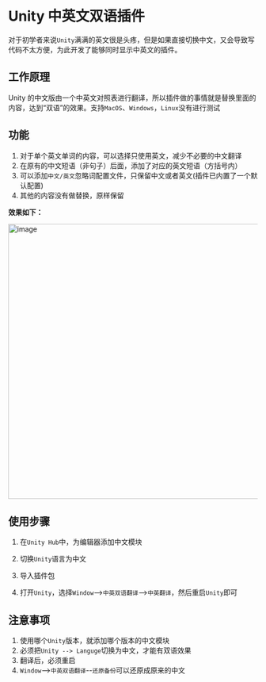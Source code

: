 # Unity 中英文双语插件

对于初学者来说`Unity`满满的英文很是头疼，但是如果直接切换中文，又会导致写代码不太方便，为此开发了能够同时显示中英文的插件。

## 工作原理
Unity 的中文版由一个中英文对照表进行翻译，所以插件做的事情就是替换里面的内容，达到“双语”的效果。支持`MacOS`、`Windows`，`Linux`没有进行测试

## 功能
1. 对于单个英文单词的内容，可以选择只使用英文，减少不必要的中文翻译
2. 在原有的中文短语（非句子）后面，添加了对应的英文短语（方括号内）
3. 可以添加`中文/英文`忽略词配置文件，只保留中文或者英文(插件已内置了一个默认配置)
4. 其他的内容没有做替换，原样保留

**效果如下：**

<img width="555" alt="image" src="https://github.com/liu-shx/UnityTranslation/assets/90260874/6243710b-58b6-4c53-9619-473b0b5e3420">

## 使用步骤
1. 在`Unity Hub`中，为编辑器添加中文模块

2. 切换`Unity`语言为中文

3. 导入插件包

4. 打开`Unity`，选择`Window`-->`中英双语翻译`-->`中英翻译`，然后重启`Unity`即可

## 注意事项
1. 使用哪个`Unity`版本，就添加哪个版本的中文模块
2. 必须把`Unity --> Languge`切换为中文，才能有双语效果
3. 翻译后，必须重启
4. `Window`-->`中英双语翻译`--`还原备份`可以还原成原来的中文

